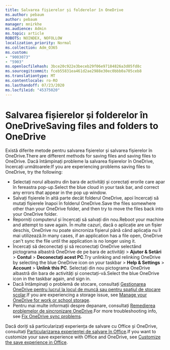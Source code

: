 ```yaml
---
title: Salvarea fișierelor și folderelor în OneDrive
ms.author: pebaum
author: pebaum
manager: mnirkhe
ms.audience: Admin
ms.topic: article
ROBOTS: NOINDEX, NOFOLLOW
localization_priority: Normal
ms.collection: Adm_O365
ms.custom:
- "9003073"
- "5903"
ms.openlocfilehash: 3bce20c922e3beceb29f06e97184826a3d05fd8c
ms.sourcegitcommit: fceb55831ea461d2ae2988e30ec0bbb0a705ceb8
ms.translationtype: MT
ms.contentlocale: ro-RO
ms.lasthandoff: 07/23/2020
ms.locfileid: "45375020"
---
```

# <a name="saving-files-and-folders-to-onedrive"></a><span data-ttu-id="1809d-102">Salvarea fișierelor și folderelor în OneDrive</span><span class="sxs-lookup"><span data-stu-id="1809d-102">Saving files and folders to OneDrive</span></span>

<span data-ttu-id="1809d-103">Există diferite metode pentru salvarea fișierelor și salvarea fișierelor în OneDrive.</span><span class="sxs-lookup"><span data-stu-id="1809d-103">There are different methods for saving files and saving files to OneDrive.</span></span> <span data-ttu-id="1809d-104">Dacă întâmpinați probleme la salvarea fișierelor în OneDrive, încercați următoarele:</span><span class="sxs-lookup"><span data-stu-id="1809d-104">If you are experiencing problems saving files to OneDrive, try the following:</span></span>

- <span data-ttu-id="1809d-105">Selectați norul albastru din bara de activități și corectați erorile care apar în fereastra pop-up.</span><span class="sxs-lookup"><span data-stu-id="1809d-105">Select the blue cloud in your task bar, and correct any errors that appear in the pop up window.</span></span>
- <span data-ttu-id="1809d-106">Salvați fișierele în altă parte decât folderul OneDrive, apoi încercați să mutați fișierele înapoi în folderul OneDrive.</span><span class="sxs-lookup"><span data-stu-id="1809d-106">Save the files somewhere other than your OneDrive folder, and then try to move the files back into your OneDrive folder.</span></span>
- <span data-ttu-id="1809d-107">Reporniți computerul și încercați să salvați din nou.</span><span class="sxs-lookup"><span data-stu-id="1809d-107">Reboot your machine and attempt to save again.</span></span> <span data-ttu-id="1809d-108">În multe cazuri, dacă o aplicație are un fișier deschis, OneDrive nu poate sincroniza fișierul până când aplicația nu îl mai utilizează.</span><span class="sxs-lookup"><span data-stu-id="1809d-108">In many cases, if an application has a file open, OneDrive can't sync the file until the application is no longer using it.</span></span>    
- <span data-ttu-id="1809d-109">Încercați să deconectați și să reconectați OneDrive selectând pictograma albastră OneDrive de pe bara de activități > **Ajutor & Setări**  >  **Contul**  >  **Deconectați acest PC**.</span><span class="sxs-lookup"><span data-stu-id="1809d-109">Try unlinking and relinking OneDrive by selecting the blue OneDrive icon on your taskbar > **Help & Settings** > **Account** > **Unlink this PC**.</span></span> <span data-ttu-id="1809d-110">Selectați din nou pictograma OneDrive albastră din bara de activități și conectați-vă.</span><span class="sxs-lookup"><span data-stu-id="1809d-110">Select the blue OneDrive icon in the taskbar again, and sign in.</span></span>
- <span data-ttu-id="1809d-111">Dacă întâmpinați o problemă de stocare, consultați [Gestionarea OneDrive pentru lucrul la locul de muncă sau pentru spațiul de stocare școlar](https://support.microsoft.com/office/manage-your-onedrive-for-work-or-school-storage-31519161-059c-4764-b6f8-f5cd29f7fe68).</span><span class="sxs-lookup"><span data-stu-id="1809d-111">If you are experiencing a storage issue, see [Manage your OneDrive for work or school storage](https://support.microsoft.com/office/manage-your-onedrive-for-work-or-school-storage-31519161-059c-4764-b6f8-f5cd29f7fe68).</span></span>
- <span data-ttu-id="1809d-112">Pentru mai multe informații despre depanare, consultați [Remedierea problemelor de sincronizare OneDrive](https://docs.microsoft.com/alchemyinsights/fix-onedrive-sync-issues).</span><span class="sxs-lookup"><span data-stu-id="1809d-112">For more troubleshooting info, see [Fix OneDrive sync problems](https://docs.microsoft.com/alchemyinsights/fix-onedrive-sync-issues).</span></span>  

<span data-ttu-id="1809d-113">Dacă doriți să particularizați experiența de salvare cu Office și OneDrive, consultați [Particularizarea experienței de salvare în Office](https://support.microsoft.com/office/customize-the-save-experience-in-office-786200a7-f5f2-4d26-a3ae-b78c60dd5d3b).</span><span class="sxs-lookup"><span data-stu-id="1809d-113">If you want to customize your save experience with Office and OneDrive, see [Customize the save experience in Office](https://support.microsoft.com/office/customize-the-save-experience-in-office-786200a7-f5f2-4d26-a3ae-b78c60dd5d3b).</span></span>

